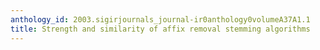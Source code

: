 ```yaml
---
anthology_id: 2003.sigirjournals_journal-ir0anthology0volumeA37A1.1
title: Strength and similarity of affix removal stemming algorithms
---
```

